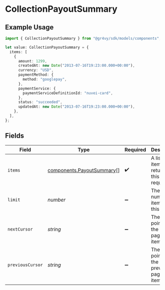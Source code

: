 # CollectionPayoutSummary

## Example Usage

```typescript
import { CollectionPayoutSummary } from "@gr4vy/sdk/models/components";

let value: CollectionPayoutSummary = {
  items: [
    {
      amount: 1299,
      createdAt: new Date("2013-07-16T19:23:00.000+00:00"),
      currency: "USD",
      paymentMethod: {
        method: "googlepay",
      },
      paymentService: {
        paymentServiceDefinitionId: "nuvei-card",
      },
      status: "succeeded",
      updatedAt: new Date("2013-07-16T19:23:00.000+00:00"),
    },
  ],
};
```

## Fields

| Field                                                                  | Type                                                                   | Required                                                               | Description                                                            | Example                                                                |
| ---------------------------------------------------------------------- | ---------------------------------------------------------------------- | ---------------------------------------------------------------------- | ---------------------------------------------------------------------- | ---------------------------------------------------------------------- |
| `items`                                                                | [components.PayoutSummary](../../models/components/payoutsummary.md)[] | :heavy_check_mark:                                                     | A list of items returned for this request.                             |                                                                        |
| `limit`                                                                | *number*                                                               | :heavy_minus_sign:                                                     | The number of items for this page.                                     | 20                                                                     |
| `nextCursor`                                                           | *string*                                                               | :heavy_minus_sign:                                                     | The cursor pointing at the next page of items.                         | ZXhhbXBsZTE                                                            |
| `previousCursor`                                                       | *string*                                                               | :heavy_minus_sign:                                                     | The cursor pointing at the previous page of items.                     | Xkjss7asS                                                              |